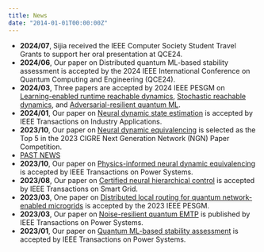 ```yaml
---
title: News
date: "2014-01-01T00:00:00Z"
--- 
```

- **2024/07**, Sijia received the IEEE Computer Society Student Travel Grants to support her oral presentation at QCE24.
- **2024/06**, Our paper on Distributed quantum ML-based stability assessment is accepted by the 2024 IEEE International Conference on Quantum Computing and Engineering (QCE24).
- **2024/03**, Three papers are accepted by 2024 IEEE PESGM on [Learning-enabled runtime reachable dynamics](https://drive.google.com/file/d/1Rj3DerCPd2BChcTBYtHDlJ8mt9p1SCpb/view?usp=drive_link), [Stochastic reachable dynamics](https://drive.google.com/file/d/1ReS7-4GYKV3YtYXAS4XCWtxg1swa8e9h/view?usp=drive_link), and [Adversarial-resilient quantum ML](https://drive.google.com/file/d/1Ra7rCYsL5ep-v9kdDYp8q8LKPzd_YN7W/view?usp=drive_link).
- **2024/01**, Our paper on [Neural dynamic state estimation](https://ieeexplore.ieee.org/abstract/document/10457950) is accepted by IEEE Transactions on Industry Applications.
- **2023/10**, Our paper on [Neural dynamic equivalencing](https://arxiv.org/pdf/2309.16950) is selected as the Top 5 in the 2023 CIGRE Next Generation Network (NGN) Paper Competition.
- [PAST NEWS](/news/)
- **2023/10**, Our paper on [Physics-informed neural dynamic equivalencing](https://ieeexplore.ieee.org/document/10298789) is accepted by IEEE Transactions on Power Systems. 
- **2023/08**, Our paper on [Certified neural hierarchical control](https://ieeexplore.ieee.org/abstract/document/10233047) is accepted by IEEE Transactions on Smart Grid.
- **2023/03**, One paper on [Distributed local routing for quantum network-enabled microgrids](https://ieeexplore.ieee.org/abstract/document/10364635) is accepted by the 2023 IEEE PESGM. 
- **2023/03**, Our paper on [Noise-resilient quantum EMTP](https://ieeexplore.ieee.org/abstract/document/9769895) is published by IEEE Transactions on Power Systems.
- **2023/01**, Our paper on [Quantum ML-based stability assessment](https://ieeexplore.ieee.org/abstract/document/9737359) is accepted by IEEE Transactions on Power Systems.
